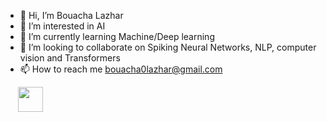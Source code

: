 - 👋 Hi, I’m Bouacha Lazhar
- 👀 I’m interested in AI
- 🌱 I’m currently learning Machine/Deep learning
- 💞️ I’m looking to collaborate on Spiking Neural Networks, NLP, computer vision and Transformers
- 📫 How to reach me bouacha0lazhar@gmail.com

<!---
bouachalazhar/bouachalazhar is a ✨ special ✨ repository because its `README.md` (this file) appears on your GitHub profile.
You can click the Preview link to take a look at your changes.
--->
<html>
<head>
</head>
<body>
<div>
<a href="https://www.linkedin.com/in/bouachalazhar/" rel="nofollow" style="padding-left: 20px;">
  <img src="https://github.com/ashutosh1919/ashutosh1919/raw/master/logos/linkedin.png" width="40" style="max-width: 100%; paddin-left=20px;">
</a>
</div>
</body>
</html>
